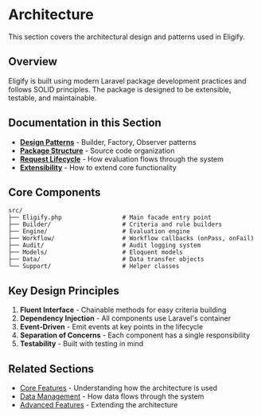 # Architecture

This section covers the architectural design and patterns used in Eligify.

## Overview

Eligify is built using modern Laravel package development practices and follows SOLID principles. The package is designed to be extensible, testable, and maintainable.

## Documentation in this Section

- **[Design Patterns](design-patterns.md)** - Builder, Factory, Observer patterns
- **[Package Structure](package-structure.md)** - Source code organization
- **[Request Lifecycle](request-lifecycle.md)** - How evaluation flows through the system
- **[Extensibility](extensibility.md)** - How to extend core functionality

## Core Components

```plaintext
src/
├── Eligify.php                 # Main facade entry point
├── Builder/                    # Criteria and rule builders
├── Engine/                     # Evaluation engine
├── Workflow/                   # Workflow callbacks (onPass, onFail)
├── Audit/                      # Audit logging system
├── Models/                     # Eloquent models
├── Data/                       # Data transfer objects
└── Support/                    # Helper classes
```

## Key Design Principles

1. **Fluent Interface** - Chainable methods for easy criteria building
2. **Dependency Injection** - All components use Laravel's container
3. **Event-Driven** - Emit events at key points in the lifecycle
4. **Separation of Concerns** - Each component has a single responsibility
5. **Testability** - Built with testing in mind

## Related Sections

- [Core Features](../03-core-features/) - Understanding how the architecture is used
- [Data Management](../04-data-management/) - How data flows through the system
- [Advanced Features](../07-advanced-features/) - Extending the architecture
